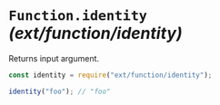 # `Function.identity` _(ext/function/identity)_

Returns input argument.

```javascript
const identity = require("ext/function/identity");

identity("foo"); // "foo"
```